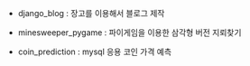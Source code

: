 - django_blog : 장고를 이용해서 블로그 제작

- minesweeper_pygame : 파이게임을 이용한 삼각형 버전 지뢰찾기

- coin_prediction : mysql 응용 코인 가격 예측
